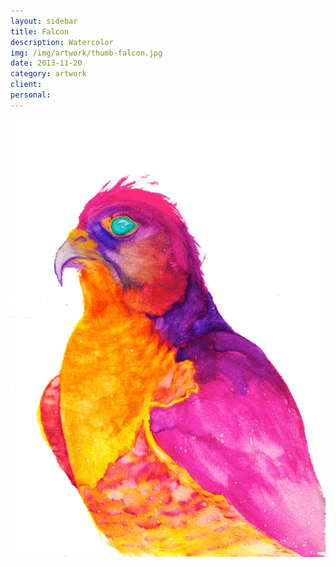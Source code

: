 ```yaml
---
layout: sidebar
title: Falcon
description: Watercolor
img: /img/artwork/thumb-falcon.jpg
date: 2013-11-20 
category: artwork
client:
personal:
---
```

![Falcon](/img/artwork/Falcon-1200w.jpg)